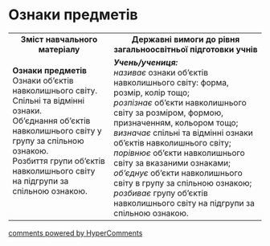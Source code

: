 <div id="hypercomments_widget" class="js-hypercomments-widget invisible"></div>

# Ознаки предметів

<table>
  <tr>
    <td width="40%" align="center"><b>Зміст навчального матеріалу<b></td>
    <td width="60%" align="center"><b>Державні вимоги до рівня загальноосвітньої підготовки учнів</b></td>
  </tr>
  <tr>
    <td width="40%" style="vertical-align:top !important;">
    <p><b>Ознаки предметів</b><br>
Ознаки об’єктів навколишнього світу. Спільні та відмінні ознаки. <br>
Об’єднання об’єктів навколишнього світу у групу за спільною ознакою. <br>
Розбиття групи об’єктів навколишнього світу на  підгрупи за спільною ознакою.</td>
    <td width="60%" style="vertical-align:top !important;">
<i><b>Учень/учениця:</b></i><br>
<i>називає</i>  ознаки об’єктів навколишнього світу: форма, розмір, колір тощо; <br>
<i>розпізнає</i> об’єкти навколишнього світу за розміром, формою, призначенням, кольором тощо;<br>
<i>визначає</i> спільні та відмінні ознаки об’єктів навколишнього світу;  <br>
<i>порівнює</i> об’єкти навколишнього світу за вказаними ознаками;<br>
<i>об’єднує</i> об’єкти навколишнього світу в групу за спільною ознакою; <br>
<i>розбиває</i>  групу об’єктів навколишнього світу на підгрупи за спільною ознакою.</td>
  </tr>
</table>

<div class="js-hypercomments-container">
    <a href="http://hypercomments.com" class="hc-link" title="comments widget">comments powered by HyperComments</a>
</div>